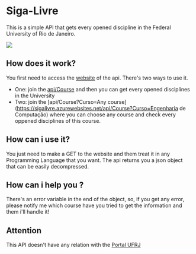 # Siga-Livre
This is a simple API that gets every opened discipline in the Federal University of Rio de Janeiro.

![](https://gyazo.com/52f1dfc8a6edd50a226d05cb06465471)

## How does it work?
You first need to access the [website](https://sigalivre.azurewebsites.net/) of the api. There's two ways to use it.

- One: join the [api/Course](https://sigalivre.azurewebsites.net/api/Course) and then you can get every opened disciplines in the University
- Two: join the [api/Course?Curso=Any course](https://sigalivre.azurewebsites.net/api/Course?Curso=Engenharia de Computação) where you can choose any course and check every oppened disciplines of this course.

## How can i use it?
You just need to make a GET to the website and them treat it in any Programming Language that you want. The api returns you a json object that can be easily decompressed.

## How can i help you ? 
There's an error variable in the end of the object, so, if you get any error, please notify me which course have you tried to get the information and them i'll handle it!

## Attention
This API doesn't have any relation with the [Portal UFRJ](https://portalaluno.ufrj.br/Portal)
